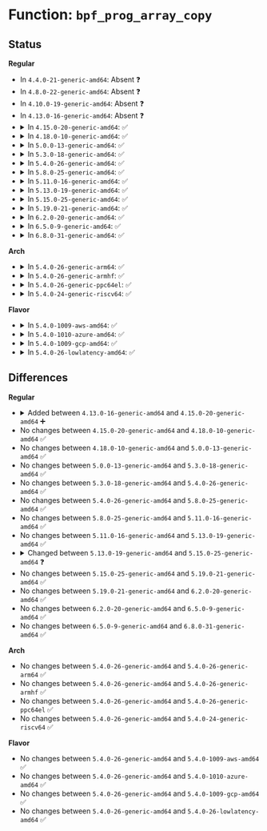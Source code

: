 # Function: <code>bpf_prog_array_copy</code>

## Status
<b>Regular</b>
<ul>
<li>
In <code>4.4.0-21-generic-amd64</code>: Absent ❓
</li>
<li>
In <code>4.8.0-22-generic-amd64</code>: Absent ❓
</li>
<li>
In <code>4.10.0-19-generic-amd64</code>: Absent ❓
</li>
<li>
In <code>4.13.0-16-generic-amd64</code>: Absent ❓
</li>
<li>
<details>
<summary>In <code>4.15.0-20-generic-amd64</code>: ✅</summary>

```c
int bpf_prog_array_copy(struct bpf_prog_array * old_array, struct bpf_prog * exclude_prog, struct bpf_prog * include_prog, struct bpf_prog_array * * new_array)
```

```json
{
  "name": "bpf_prog_array_copy",
  "collision_type": "Unique Global",
  "inline_type": "No",
  "funcs": [
    {
      "addr": 18446744071580541328,
      "name": "bpf_prog_array_copy",
      "external": true,
      "loc": "kernel/bpf/core.c:1512",
      "file": "kernel/bpf/core.c",
      "inline": "seen, unknown",
      "caller_inline": [],
      "caller_func": [
        "kernel/trace/bpf_trace.c:perf_event_detach_bpf_prog",
        "kernel/trace/bpf_trace.c:perf_event_attach_bpf_prog"
      ]
    }
  ],
  "symbols": [
    {
      "addr": 18446744071580541328,
      "name": "bpf_prog_array_copy",
      "section": ".text",
      "bind": "STB_GLOBAL",
      "size": 333
    }
  ]
}
```
</details>
</li>
<li>
<details>
<summary>In <code>4.18.0-10-generic-amd64</code>: ✅</summary>

```c
int bpf_prog_array_copy(struct bpf_prog_array * old_array, struct bpf_prog * exclude_prog, struct bpf_prog * include_prog, struct bpf_prog_array * * new_array)
```

```json
{
  "name": "bpf_prog_array_copy",
  "collision_type": "Unique Global",
  "inline_type": "No",
  "funcs": [
    {
      "addr": 18446744071580625136,
      "name": "bpf_prog_array_copy",
      "external": true,
      "loc": "kernel/bpf/core.c:1638",
      "file": "kernel/bpf/core.c",
      "inline": "seen, unknown",
      "caller_inline": [],
      "caller_func": [
        "kernel/trace/bpf_trace.c:perf_event_detach_bpf_prog",
        "kernel/trace/bpf_trace.c:perf_event_attach_bpf_prog"
      ]
    }
  ],
  "symbols": [
    {
      "addr": 18446744071580625136,
      "name": "bpf_prog_array_copy",
      "section": ".text",
      "bind": "STB_GLOBAL",
      "size": 372
    }
  ]
}
```
</details>
</li>
<li>
<details>
<summary>In <code>5.0.0-13-generic-amd64</code>: ✅</summary>

```c
int bpf_prog_array_copy(struct bpf_prog_array * old_array, struct bpf_prog * exclude_prog, struct bpf_prog * include_prog, struct bpf_prog_array * * new_array)
```

```json
{
  "name": "bpf_prog_array_copy",
  "collision_type": "Unique Global",
  "inline_type": "No",
  "funcs": [
    {
      "addr": 18446744071580685408,
      "name": "bpf_prog_array_copy",
      "external": true,
      "loc": "kernel/bpf/core.c:1890",
      "file": "kernel/bpf/core.c",
      "inline": "seen, unknown",
      "caller_inline": [],
      "caller_func": [
        "kernel/trace/bpf_trace.c:perf_event_detach_bpf_prog",
        "kernel/trace/bpf_trace.c:perf_event_attach_bpf_prog"
      ]
    }
  ],
  "symbols": [
    {
      "addr": 18446744071580685408,
      "name": "bpf_prog_array_copy",
      "section": ".text",
      "bind": "STB_GLOBAL",
      "size": 386
    }
  ]
}
```
</details>
</li>
<li>
<details>
<summary>In <code>5.3.0-18-generic-amd64</code>: ✅</summary>

```c
int bpf_prog_array_copy(struct bpf_prog_array * old_array, struct bpf_prog * exclude_prog, struct bpf_prog * include_prog, struct bpf_prog_array * * new_array)
```

```json
{
  "name": "bpf_prog_array_copy",
  "collision_type": "Unique Global",
  "inline_type": "No",
  "funcs": [
    {
      "addr": 18446744071580752816,
      "name": "bpf_prog_array_copy",
      "external": true,
      "loc": "kernel/bpf/core.c:1883",
      "file": "kernel/bpf/core.c",
      "inline": "seen, unknown",
      "caller_inline": [],
      "caller_func": [
        "kernel/trace/bpf_trace.c:perf_event_detach_bpf_prog",
        "kernel/trace/bpf_trace.c:perf_event_attach_bpf_prog"
      ]
    }
  ],
  "symbols": [
    {
      "addr": 18446744071580752816,
      "name": "bpf_prog_array_copy",
      "section": ".text",
      "bind": "STB_GLOBAL",
      "size": 381
    }
  ]
}
```
</details>
</li>
<li>
<details>
<summary>In <code>5.4.0-26-generic-amd64</code>: ✅</summary>

```c
int bpf_prog_array_copy(struct bpf_prog_array * old_array, struct bpf_prog * exclude_prog, struct bpf_prog * include_prog, struct bpf_prog_array * * new_array)
```

```json
{
  "name": "bpf_prog_array_copy",
  "collision_type": "Unique Global",
  "inline_type": "No",
  "funcs": [
    {
      "addr": 18446744071580803408,
      "name": "bpf_prog_array_copy",
      "external": true,
      "loc": "kernel/bpf/core.c:1883",
      "file": "kernel/bpf/core.c",
      "inline": "seen, unknown",
      "caller_inline": [],
      "caller_func": [
        "kernel/trace/bpf_trace.c:perf_event_detach_bpf_prog",
        "kernel/trace/bpf_trace.c:perf_event_attach_bpf_prog"
      ]
    }
  ],
  "symbols": [
    {
      "addr": 18446744071580803408,
      "name": "bpf_prog_array_copy",
      "section": ".text",
      "bind": "STB_GLOBAL",
      "size": 381
    }
  ]
}
```
</details>
</li>
<li>
<details>
<summary>In <code>5.8.0-25-generic-amd64</code>: ✅</summary>

```c
int bpf_prog_array_copy(struct bpf_prog_array * old_array, struct bpf_prog * exclude_prog, struct bpf_prog * include_prog, struct bpf_prog_array * * new_array)
```

```json
{
  "name": "bpf_prog_array_copy",
  "collision_type": "Unique Global",
  "inline_type": "No",
  "funcs": [
    {
      "addr": 18446744071580920848,
      "name": "bpf_prog_array_copy",
      "external": true,
      "loc": "kernel/bpf/core.c:1961",
      "file": "kernel/bpf/core.c",
      "inline": "seen, unknown",
      "caller_inline": [],
      "caller_func": [
        "kernel/trace/bpf_trace.c:perf_event_detach_bpf_prog",
        "kernel/trace/bpf_trace.c:perf_event_attach_bpf_prog"
      ]
    }
  ],
  "symbols": [
    {
      "addr": 18446744071580920848,
      "name": "bpf_prog_array_copy",
      "section": ".text",
      "bind": "STB_GLOBAL",
      "size": 380
    }
  ]
}
```
</details>
</li>
<li>
<details>
<summary>In <code>5.11.0-16-generic-amd64</code>: ✅</summary>

```c
int bpf_prog_array_copy(struct bpf_prog_array * old_array, struct bpf_prog * exclude_prog, struct bpf_prog * include_prog, struct bpf_prog_array * * new_array)
```

```json
{
  "name": "bpf_prog_array_copy",
  "collision_type": "Unique Global",
  "inline_type": "No",
  "funcs": [
    {
      "addr": 18446744071580917504,
      "name": "bpf_prog_array_copy",
      "external": true,
      "loc": "kernel/bpf/core.c:2018",
      "file": "kernel/bpf/core.c",
      "inline": "seen, unknown",
      "caller_inline": [],
      "caller_func": [
        "kernel/trace/bpf_trace.c:perf_event_detach_bpf_prog",
        "kernel/trace/bpf_trace.c:perf_event_attach_bpf_prog"
      ]
    }
  ],
  "symbols": [
    {
      "addr": 18446744071580917504,
      "name": "bpf_prog_array_copy",
      "section": ".text",
      "bind": "STB_GLOBAL",
      "size": 380
    }
  ]
}
```
</details>
</li>
<li>
<details>
<summary>In <code>5.13.0-19-generic-amd64</code>: ✅</summary>

```c
int bpf_prog_array_copy(struct bpf_prog_array * old_array, struct bpf_prog * exclude_prog, struct bpf_prog * include_prog, struct bpf_prog_array * * new_array)
```

```json
{
  "name": "bpf_prog_array_copy",
  "collision_type": "Unique Global",
  "inline_type": "No",
  "funcs": [
    {
      "addr": 18446744071580921456,
      "name": "bpf_prog_array_copy",
      "external": true,
      "loc": "kernel/bpf/core.c:2114",
      "file": "kernel/bpf/core.c",
      "inline": "seen, unknown",
      "caller_inline": [],
      "caller_func": [
        "kernel/trace/bpf_trace.c:perf_event_detach_bpf_prog",
        "kernel/trace/bpf_trace.c:perf_event_attach_bpf_prog"
      ]
    }
  ],
  "symbols": [
    {
      "addr": 18446744071580921456,
      "name": "bpf_prog_array_copy",
      "section": ".text",
      "bind": "STB_GLOBAL",
      "size": 380
    }
  ]
}
```
</details>
</li>
<li>
<details>
<summary>In <code>5.15.0-25-generic-amd64</code>: ✅</summary>

```c
int bpf_prog_array_copy(struct bpf_prog_array * old_array, struct bpf_prog * exclude_prog, struct bpf_prog * include_prog, u64 bpf_cookie, struct bpf_prog_array * * new_array)
```

```json
{
  "name": "bpf_prog_array_copy",
  "collision_type": "Unique Global",
  "inline_type": "No",
  "funcs": [
    {
      "addr": 18446744071581123968,
      "name": "bpf_prog_array_copy",
      "external": true,
      "loc": "kernel/bpf/core.c:2127",
      "file": "kernel/bpf/core.c",
      "inline": "seen, unknown",
      "caller_inline": [],
      "caller_func": [
        "kernel/trace/bpf_trace.c:perf_event_detach_bpf_prog",
        "kernel/trace/bpf_trace.c:perf_event_attach_bpf_prog"
      ]
    }
  ],
  "symbols": [
    {
      "addr": 18446744071581123968,
      "name": "bpf_prog_array_copy",
      "section": ".text",
      "bind": "STB_GLOBAL",
      "size": 393
    }
  ]
}
```
</details>
</li>
<li>
<details>
<summary>In <code>5.19.0-21-generic-amd64</code>: ✅</summary>

```c
int bpf_prog_array_copy(struct bpf_prog_array * old_array, struct bpf_prog * exclude_prog, struct bpf_prog * include_prog, u64 bpf_cookie, struct bpf_prog_array * * new_array)
```

```json
{
  "name": "bpf_prog_array_copy",
  "collision_type": "Unique Global",
  "inline_type": "No",
  "funcs": [
    {
      "addr": 18446744071581393424,
      "name": "bpf_prog_array_copy",
      "external": true,
      "loc": "kernel/bpf/core.c:2413",
      "file": "kernel/bpf/core.c",
      "inline": "seen, unknown",
      "caller_inline": [],
      "caller_func": [
        "kernel/trace/bpf_trace.c:perf_event_detach_bpf_prog",
        "kernel/trace/bpf_trace.c:perf_event_attach_bpf_prog"
      ]
    }
  ],
  "symbols": [
    {
      "addr": 18446744071581393424,
      "name": "bpf_prog_array_copy",
      "section": ".text",
      "bind": "STB_GLOBAL",
      "size": 408
    }
  ]
}
```
</details>
</li>
<li>
<details>
<summary>In <code>6.2.0-20-generic-amd64</code>: ✅</summary>

```c
int bpf_prog_array_copy(struct bpf_prog_array * old_array, struct bpf_prog * exclude_prog, struct bpf_prog * include_prog, u64 bpf_cookie, struct bpf_prog_array * * new_array)
```

```json
{
  "name": "bpf_prog_array_copy",
  "collision_type": "Unique Global",
  "inline_type": "No",
  "funcs": [
    {
      "addr": 18446744071581743200,
      "name": "bpf_prog_array_copy",
      "external": true,
      "loc": "kernel/bpf/core.c:2407",
      "file": "kernel/bpf/core.c",
      "inline": "seen, unknown",
      "caller_inline": [],
      "caller_func": [
        "kernel/trace/bpf_trace.c:perf_event_detach_bpf_prog",
        "kernel/trace/bpf_trace.c:perf_event_attach_bpf_prog"
      ]
    }
  ],
  "symbols": [
    {
      "addr": 18446744071581743200,
      "name": "bpf_prog_array_copy",
      "section": ".text",
      "bind": "STB_GLOBAL",
      "size": 408
    }
  ]
}
```
</details>
</li>
<li>
<details>
<summary>In <code>6.5.0-9-generic-amd64</code>: ✅</summary>

```c
int bpf_prog_array_copy(struct bpf_prog_array * old_array, struct bpf_prog * exclude_prog, struct bpf_prog * include_prog, u64 bpf_cookie, struct bpf_prog_array * * new_array)
```

```json
{
  "name": "bpf_prog_array_copy",
  "collision_type": "Unique Global",
  "inline_type": "No",
  "funcs": [
    {
      "addr": 18446744071581902512,
      "name": "bpf_prog_array_copy",
      "external": true,
      "loc": "kernel/bpf/core.c:2424",
      "file": "kernel/bpf/core.c",
      "inline": "seen, unknown",
      "caller_inline": [],
      "caller_func": [
        "kernel/trace/bpf_trace.c:perf_event_detach_bpf_prog",
        "kernel/trace/bpf_trace.c:perf_event_attach_bpf_prog"
      ]
    }
  ],
  "symbols": [
    {
      "addr": 18446744071581902512,
      "name": "bpf_prog_array_copy",
      "section": ".text",
      "bind": "STB_GLOBAL",
      "size": 408
    }
  ]
}
```
</details>
</li>
<li>
<details>
<summary>In <code>6.8.0-31-generic-amd64</code>: ✅</summary>

```c
int bpf_prog_array_copy(struct bpf_prog_array * old_array, struct bpf_prog * exclude_prog, struct bpf_prog * include_prog, u64 bpf_cookie, struct bpf_prog_array * * new_array)
```

```json
{
  "name": "bpf_prog_array_copy",
  "collision_type": "Unique Global",
  "inline_type": "No",
  "funcs": [
    {
      "addr": 18446744071582026176,
      "name": "bpf_prog_array_copy",
      "external": true,
      "loc": "kernel/bpf/core.c:2600",
      "file": "kernel/bpf/core.c",
      "inline": "seen, unknown",
      "caller_inline": [],
      "caller_func": [
        "kernel/trace/bpf_trace.c:perf_event_detach_bpf_prog",
        "kernel/trace/bpf_trace.c:perf_event_attach_bpf_prog"
      ]
    }
  ],
  "symbols": [
    {
      "addr": 18446744071582026176,
      "name": "bpf_prog_array_copy",
      "section": ".text",
      "bind": "STB_GLOBAL",
      "size": 408
    }
  ]
}
```
</details>
</li>
</ul>
<b>Arch</b>
<ul>
<li>
<details>
<summary>In <code>5.4.0-26-generic-arm64</code>: ✅</summary>

```c
int bpf_prog_array_copy(struct bpf_prog_array * old_array, struct bpf_prog * exclude_prog, struct bpf_prog * include_prog, struct bpf_prog_array * * new_array)
```

```json
{
  "name": "bpf_prog_array_copy",
  "collision_type": "Unique Global",
  "inline_type": "No",
  "funcs": [
    {
      "addr": 18446603336492118808,
      "name": "bpf_prog_array_copy",
      "external": true,
      "loc": "kernel/bpf/core.c:1883",
      "file": "kernel/bpf/core.c",
      "inline": "seen, unknown",
      "caller_inline": [],
      "caller_func": [
        "kernel/trace/bpf_trace.c:perf_event_detach_bpf_prog",
        "kernel/trace/bpf_trace.c:perf_event_attach_bpf_prog"
      ]
    }
  ],
  "symbols": [
    {
      "addr": 18446603336492118808,
      "name": "bpf_prog_array_copy",
      "section": ".text",
      "bind": "STB_GLOBAL",
      "size": 436
    }
  ]
}
```
</details>
</li>
<li>
<details>
<summary>In <code>5.4.0-26-generic-armhf</code>: ✅</summary>

```c
int bpf_prog_array_copy(struct bpf_prog_array * old_array, struct bpf_prog * exclude_prog, struct bpf_prog * include_prog, struct bpf_prog_array * * new_array)
```

```json
{
  "name": "bpf_prog_array_copy",
  "collision_type": "Unique Global",
  "inline_type": "No",
  "funcs": [
    {
      "addr": 3226019644,
      "name": "bpf_prog_array_copy",
      "external": true,
      "loc": "kernel/bpf/core.c:1883",
      "file": "kernel/bpf/core.c",
      "inline": "seen, unknown",
      "caller_inline": [],
      "caller_func": [
        "kernel/trace/bpf_trace.c:perf_event_detach_bpf_prog",
        "kernel/trace/bpf_trace.c:perf_event_attach_bpf_prog"
      ]
    }
  ],
  "symbols": [
    {
      "addr": 3226019644,
      "name": "bpf_prog_array_copy",
      "section": ".text",
      "bind": "STB_GLOBAL",
      "size": 404
    }
  ]
}
```
</details>
</li>
<li>
<details>
<summary>In <code>5.4.0-26-generic-ppc64el</code>: ✅</summary>

```c
int bpf_prog_array_copy(struct bpf_prog_array * old_array, struct bpf_prog * exclude_prog, struct bpf_prog * include_prog, struct bpf_prog_array * * new_array)
```

```json
{
  "name": "bpf_prog_array_copy",
  "collision_type": "Unique Global",
  "inline_type": "No",
  "funcs": [
    {
      "addr": 13835058055285326384,
      "name": "bpf_prog_array_copy",
      "external": true,
      "loc": "kernel/bpf/core.c:1883",
      "file": "kernel/bpf/core.c",
      "inline": "seen, unknown",
      "caller_inline": [],
      "caller_func": [
        "kernel/trace/bpf_trace.c:perf_event_detach_bpf_prog",
        "kernel/trace/bpf_trace.c:perf_event_attach_bpf_prog"
      ]
    }
  ],
  "symbols": [
    {
      "addr": 13835058055285326384,
      "name": "bpf_prog_array_copy",
      "section": ".text",
      "bind": "STB_GLOBAL",
      "size": 592
    }
  ]
}
```
</details>
</li>
<li>
<details>
<summary>In <code>5.4.0-24-generic-riscv64</code>: ✅</summary>

```c
int bpf_prog_array_copy(struct bpf_prog_array * old_array, struct bpf_prog * exclude_prog, struct bpf_prog * include_prog, struct bpf_prog_array * * new_array)
```

```json
{
  "name": "bpf_prog_array_copy",
  "collision_type": "Unique Global",
  "inline_type": "No",
  "funcs": [
    {
      "addr": 18446743936272290488,
      "name": "bpf_prog_array_copy",
      "external": true,
      "loc": "kernel/bpf/core.c:1883",
      "file": "kernel/bpf/core.c",
      "inline": "seen, unknown",
      "caller_inline": [],
      "caller_func": []
    }
  ],
  "symbols": [
    {
      "addr": 18446743936272290488,
      "name": "bpf_prog_array_copy",
      "section": ".text",
      "bind": "STB_GLOBAL",
      "size": 298
    }
  ]
}
```
</details>
</li>
</ul>
<b>Flavor</b>
<ul>
<li>
<details>
<summary>In <code>5.4.0-1009-aws-amd64</code>: ✅</summary>

```c
int bpf_prog_array_copy(struct bpf_prog_array * old_array, struct bpf_prog * exclude_prog, struct bpf_prog * include_prog, struct bpf_prog_array * * new_array)
```

```json
{
  "name": "bpf_prog_array_copy",
  "collision_type": "Unique Global",
  "inline_type": "No",
  "funcs": [
    {
      "addr": 18446744071580772208,
      "name": "bpf_prog_array_copy",
      "external": true,
      "loc": "kernel/bpf/core.c:1883",
      "file": "kernel/bpf/core.c",
      "inline": "seen, unknown",
      "caller_inline": [],
      "caller_func": [
        "kernel/trace/bpf_trace.c:perf_event_detach_bpf_prog",
        "kernel/trace/bpf_trace.c:perf_event_attach_bpf_prog"
      ]
    }
  ],
  "symbols": [
    {
      "addr": 18446744071580772208,
      "name": "bpf_prog_array_copy",
      "section": ".text",
      "bind": "STB_GLOBAL",
      "size": 381
    }
  ]
}
```
</details>
</li>
<li>
<details>
<summary>In <code>5.4.0-1010-azure-amd64</code>: ✅</summary>

```c
int bpf_prog_array_copy(struct bpf_prog_array * old_array, struct bpf_prog * exclude_prog, struct bpf_prog * include_prog, struct bpf_prog_array * * new_array)
```

```json
{
  "name": "bpf_prog_array_copy",
  "collision_type": "Unique Global",
  "inline_type": "No",
  "funcs": [
    {
      "addr": 18446744071580718384,
      "name": "bpf_prog_array_copy",
      "external": true,
      "loc": "kernel/bpf/core.c:1883",
      "file": "kernel/bpf/core.c",
      "inline": "seen, unknown",
      "caller_inline": [],
      "caller_func": [
        "kernel/trace/bpf_trace.c:perf_event_detach_bpf_prog",
        "kernel/trace/bpf_trace.c:perf_event_attach_bpf_prog"
      ]
    }
  ],
  "symbols": [
    {
      "addr": 18446744071580718384,
      "name": "bpf_prog_array_copy",
      "section": ".text",
      "bind": "STB_GLOBAL",
      "size": 381
    }
  ]
}
```
</details>
</li>
<li>
<details>
<summary>In <code>5.4.0-1009-gcp-amd64</code>: ✅</summary>

```c
int bpf_prog_array_copy(struct bpf_prog_array * old_array, struct bpf_prog * exclude_prog, struct bpf_prog * include_prog, struct bpf_prog_array * * new_array)
```

```json
{
  "name": "bpf_prog_array_copy",
  "collision_type": "Unique Global",
  "inline_type": "No",
  "funcs": [
    {
      "addr": 18446744071580763456,
      "name": "bpf_prog_array_copy",
      "external": true,
      "loc": "kernel/bpf/core.c:1883",
      "file": "kernel/bpf/core.c",
      "inline": "seen, unknown",
      "caller_inline": [],
      "caller_func": [
        "kernel/trace/bpf_trace.c:perf_event_detach_bpf_prog",
        "kernel/trace/bpf_trace.c:perf_event_attach_bpf_prog"
      ]
    }
  ],
  "symbols": [
    {
      "addr": 18446744071580763456,
      "name": "bpf_prog_array_copy",
      "section": ".text",
      "bind": "STB_GLOBAL",
      "size": 381
    }
  ]
}
```
</details>
</li>
<li>
<details>
<summary>In <code>5.4.0-26-lowlatency-amd64</code>: ✅</summary>

```c
int bpf_prog_array_copy(struct bpf_prog_array * old_array, struct bpf_prog * exclude_prog, struct bpf_prog * include_prog, struct bpf_prog_array * * new_array)
```

```json
{
  "name": "bpf_prog_array_copy",
  "collision_type": "Unique Global",
  "inline_type": "No",
  "funcs": [
    {
      "addr": 18446744071580821600,
      "name": "bpf_prog_array_copy",
      "external": true,
      "loc": "kernel/bpf/core.c:1883",
      "file": "kernel/bpf/core.c",
      "inline": "seen, unknown",
      "caller_inline": [],
      "caller_func": [
        "kernel/trace/bpf_trace.c:perf_event_detach_bpf_prog",
        "kernel/trace/bpf_trace.c:perf_event_attach_bpf_prog"
      ]
    }
  ],
  "symbols": [
    {
      "addr": 18446744071580821600,
      "name": "bpf_prog_array_copy",
      "section": ".text",
      "bind": "STB_GLOBAL",
      "size": 381
    }
  ]
}
```
</details>
</li>
</ul>

## Differences
<b>Regular</b>
<ul>
<li>
<details>
<summary>Added between <code>4.13.0-16-generic-amd64</code> and <code>4.15.0-20-generic-amd64</code> ➕</summary>

```c
int bpf_prog_array_copy(struct bpf_prog_array * old_array, struct bpf_prog * exclude_prog, struct bpf_prog * include_prog, struct bpf_prog_array * * new_array)
```
</details>
</li>
<li>
No changes between <code>4.15.0-20-generic-amd64</code> and <code>4.18.0-10-generic-amd64</code> ✅
</li>
<li>
No changes between <code>4.18.0-10-generic-amd64</code> and <code>5.0.0-13-generic-amd64</code> ✅
</li>
<li>
No changes between <code>5.0.0-13-generic-amd64</code> and <code>5.3.0-18-generic-amd64</code> ✅
</li>
<li>
No changes between <code>5.3.0-18-generic-amd64</code> and <code>5.4.0-26-generic-amd64</code> ✅
</li>
<li>
No changes between <code>5.4.0-26-generic-amd64</code> and <code>5.8.0-25-generic-amd64</code> ✅
</li>
<li>
No changes between <code>5.8.0-25-generic-amd64</code> and <code>5.11.0-16-generic-amd64</code> ✅
</li>
<li>
No changes between <code>5.11.0-16-generic-amd64</code> and <code>5.13.0-19-generic-amd64</code> ✅
</li>
<li>
<details>
<summary>Changed between <code>5.13.0-19-generic-amd64</code> and <code>5.15.0-25-generic-amd64</code> ❓</summary>
<ul>
<li>
<b>Param added. </b>
<code>u64 bpf_cookie</code>
</li>
<li>
<b>Param reordered. </b>
<code>old_array, exclude_prog, include_prog, new_array</code> ➡️ <code>old_array, exclude_prog, include_prog, bpf_cookie, new_array</code>
</li>
</ul>
</details>
</li>
<li>
No changes between <code>5.15.0-25-generic-amd64</code> and <code>5.19.0-21-generic-amd64</code> ✅
</li>
<li>
No changes between <code>5.19.0-21-generic-amd64</code> and <code>6.2.0-20-generic-amd64</code> ✅
</li>
<li>
No changes between <code>6.2.0-20-generic-amd64</code> and <code>6.5.0-9-generic-amd64</code> ✅
</li>
<li>
No changes between <code>6.5.0-9-generic-amd64</code> and <code>6.8.0-31-generic-amd64</code> ✅
</li>
</ul>
<b>Arch</b>
<ul>
<li>
No changes between <code>5.4.0-26-generic-amd64</code> and <code>5.4.0-26-generic-arm64</code> ✅
</li>
<li>
No changes between <code>5.4.0-26-generic-amd64</code> and <code>5.4.0-26-generic-armhf</code> ✅
</li>
<li>
No changes between <code>5.4.0-26-generic-amd64</code> and <code>5.4.0-26-generic-ppc64el</code> ✅
</li>
<li>
No changes between <code>5.4.0-26-generic-amd64</code> and <code>5.4.0-24-generic-riscv64</code> ✅
</li>
</ul>
<b>Flavor</b>
<ul>
<li>
No changes between <code>5.4.0-26-generic-amd64</code> and <code>5.4.0-1009-aws-amd64</code> ✅
</li>
<li>
No changes between <code>5.4.0-26-generic-amd64</code> and <code>5.4.0-1010-azure-amd64</code> ✅
</li>
<li>
No changes between <code>5.4.0-26-generic-amd64</code> and <code>5.4.0-1009-gcp-amd64</code> ✅
</li>
<li>
No changes between <code>5.4.0-26-generic-amd64</code> and <code>5.4.0-26-lowlatency-amd64</code> ✅
</li>
</ul>
